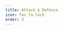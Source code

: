 ```yaml
---
title: Attack & Defence
icon: fas fa-lock
order: 2
---
```


<link rel="stylesheet" href="/assets/css/attack-defence-course.css">
<link rel="stylesheet" href="/assets/css/tools-dashboard.css">
<script src="/assets/js/attack-defence-dashboard.js" defer></script>

<div id="tools-list" class="tools-list1">
  <!-- Course cards will be dynamically populated -->
</div>

